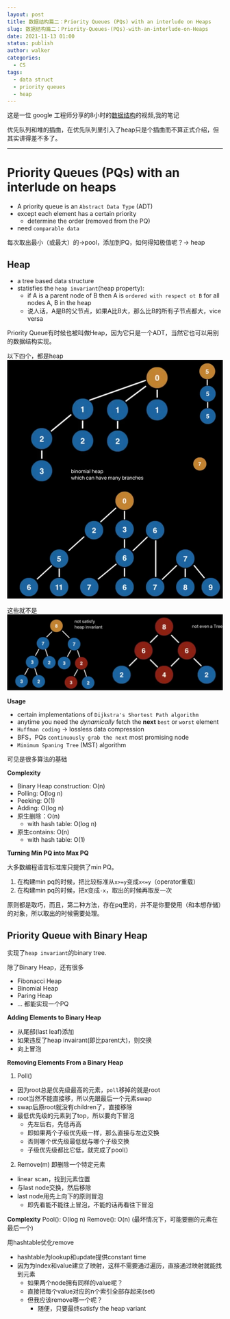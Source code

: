 ```yaml
---
layout: post
title: 数据结构篇二：Priority Queues (PQs) with an interlude on Heaps
slug: 数据结构篇二：Priority-Queues-(PQs)-with-an-interlude-on-Heaps
date: 2021-11-13 01:00
status: publish
author: walker
categories: 
  - CS
tags:
  - data struct
  - priority queues
  - heap
---
```


这是一位 google 工程师分享的8小时的[数据结构](https://www.youtube.com/watch?v=RBSGKlAvoiM)的视频,我的笔记

优先队列和堆的插曲，在优先队列里引入了heap只是个插曲而不算正式介绍，但其实讲得差不多了。

-----

# Priority Queues (PQs) with an interlude on heaps

* A priority queue is an `Abstract Data Type` (ADT)
* except each element has a certain priority
    * determine the order (removed from the PQ)
* need `comparable data`

每次取出最小（或最大）的->pool，添加到PQ，如何得知极值呢？-> heap

## Heap

* a tree based data structure
* statisfies the `heap invariant`(heap property):
    * if A is a parent node of B then A is `ordered with respect ot B` for all nodes A, B in the heap
    * 说人话，A是B的父节点，如果A比B大，那么比B的所有子节点都大，vice versa

Priority Queue有时候也被叫做Heap，因为它只是一个ADT，当然它也可以用别的数据结构实现。

以下四个，都是heap
![](../assets/1859625-0e6d73f458be2317.png)

这些就不是
![](../assets/1859625-94d53d52685873e5.png)

**Usage**

* certain implementations of `Dijkstra's Shortest Path algorithm`
* anytime you need the *dynamically* fetch the **next** `best` or `worst` element
* `Huffman coding` -> lossless data compression
* BFS，PQs `continuously grab the next` most promising node
* `Minimum Spaning Tree` (MST) algorithm

可见是很多算法的基础

**Complexity**

- Binary Heap construction: O(n)
- Polling: O(log n)
- Peeking: O(1)
- Adding: O(log n)
- 原生删除：O(n)
    - with hash table: O(log n)
- 原生contains: O(n)
    - with hash table: O(1)


**Turning Min PQ into Max PQ**

大多数编程语言标准库只提供了min PQ。

1. 在构建min pq的时候，把比较标准从`x>=y`变成`x<=y`（operator重载）
2. 在构建min pq的时候，把x变成`-x`，取出的时候再取反一次 

原则都是取巧，而且，第二种方法，存在pq里的，并不是你要使用（和本想存储）的对象，所以取出的时候需要处理。

## Priority Queue with Binary Heap

实现了`heap invariant`的binary tree.

除了Binary Heap，还有很多
* Fibonacci Heap
* Binomial Heap
* Paring Heap
* ...
都能实现一个PQ

**Adding Elements to Binary Heap**

* 从尾部(last leaf)添加
* 如果违反了heap invairant(即比parent大)，则交换
* 向上冒泡

**Removing Elements From a  Binary Heap**

1. Poll()
* 因为root总是优先级最高的元素，`poll`移掉的就是root
* root当然不能直接移，所以先跟最后一个元素swap
* swap后原root就没有children了，直接移除
* 最低优先级的元素到了top，所以要向下冒泡
    * 先左后右，先低再高
    * 即如果两个子级优先级一样，那么直接与左边交换
    * 否则哪个优先级最低就与哪个子级交换
    * 子级优先级都比它低，就完成了pool()
2. Remove(m) 即删除一个特定元素
* linear scan，找到元素位置
* 与last node交换，然后移除
* last node用先上向下的原则冒泡
    * 即先看能不能往上冒泡，不能的话再看往下冒泡

**Complexity**
Pool(): O(log n)
Remove(): O(n) (最坏情况下，可能要删的元素在最后一个)

用hashtable优化remove

* hashtable为lookup和update提供constant time
* 因为为Index和value建立了映射，这样不需要通过遍历，直接通过映射就能找到元素
    * 如果两个node拥有同样的value呢？
    * 直接把每个value对应的n个索引全部存起来(set)
    * 但我应该remove哪一个呢？
        * 随便，只要最终satisfy the heap variant
